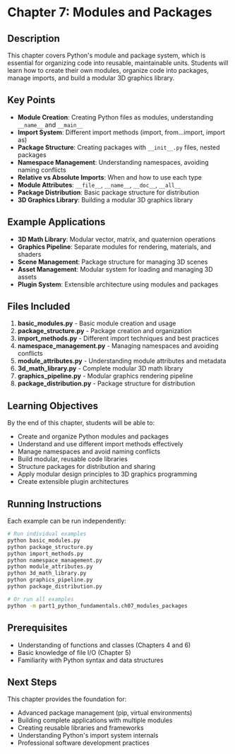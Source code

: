 # Chapter 7: Modules and Packages

## Description
This chapter covers Python's module and package system, which is essential for organizing code into reusable, maintainable units. Students will learn how to create their own modules, organize code into packages, manage imports, and build a modular 3D graphics library.

## Key Points
- **Module Creation**: Creating Python files as modules, understanding `__name__` and `__main__`
- **Import System**: Different import methods (import, from...import, import as)
- **Package Structure**: Creating packages with `__init__.py` files, nested packages
- **Namespace Management**: Understanding namespaces, avoiding naming conflicts
- **Relative vs Absolute Imports**: When and how to use each type
- **Module Attributes**: `__file__`, `__name__`, `__doc__`, `__all__`
- **Package Distribution**: Basic package structure for distribution
- **3D Graphics Library**: Building a modular 3D graphics library

## Example Applications
- **3D Math Library**: Modular vector, matrix, and quaternion operations
- **Graphics Pipeline**: Separate modules for rendering, materials, and shaders
- **Scene Management**: Package structure for managing 3D scenes
- **Asset Management**: Modular system for loading and managing 3D assets
- **Plugin System**: Extensible architecture using modules and packages

## Files Included
1. **basic_modules.py** - Basic module creation and usage
2. **package_structure.py** - Package creation and organization
3. **import_methods.py** - Different import techniques and best practices
4. **namespace_management.py** - Managing namespaces and avoiding conflicts
5. **module_attributes.py** - Understanding module attributes and metadata
6. **3d_math_library.py** - Complete modular 3D math library
7. **graphics_pipeline.py** - Modular graphics rendering pipeline
8. **package_distribution.py** - Package structure for distribution

## Learning Objectives
By the end of this chapter, students will be able to:
- Create and organize Python modules and packages
- Understand and use different import methods effectively
- Manage namespaces and avoid naming conflicts
- Build modular, reusable code libraries
- Structure packages for distribution and sharing
- Apply modular design principles to 3D graphics programming
- Create extensible plugin architectures

## Running Instructions
Each example can be run independently:

```bash
# Run individual examples
python basic_modules.py
python package_structure.py
python import_methods.py
python namespace_management.py
python module_attributes.py
python 3d_math_library.py
python graphics_pipeline.py
python package_distribution.py

# Or run all examples
python -m part1_python_fundamentals.ch07_modules_packages
```

## Prerequisites
- Understanding of functions and classes (Chapters 4 and 6)
- Basic knowledge of file I/O (Chapter 5)
- Familiarity with Python syntax and data structures

## Next Steps
This chapter provides the foundation for:
- Advanced package management (pip, virtual environments)
- Building complete applications with multiple modules
- Creating reusable libraries and frameworks
- Understanding Python's import system internals
- Professional software development practices
